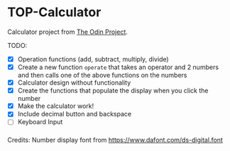 # TOP-Calculator
Calculator project from [The Odin Project](https://www.theodinproject.com/paths/foundations/courses/foundations/lessons/calculator).

TODO:
- [x] Operation functions (add, subtract, multiply, divide)
- [x] Create a new function `operate` that takes an operator and 2 numbers and then calls one of the above functions on the numbers
- [x] Calculator design without functionality
- [x] Create the functions that populate the display when you click the number
- [x] Make the calculator work!
- [x] Include decimal button and backspace 
- [ ] Keyboard Input

###
Credits:
Number display font from https://www.dafont.com/ds-digital.font